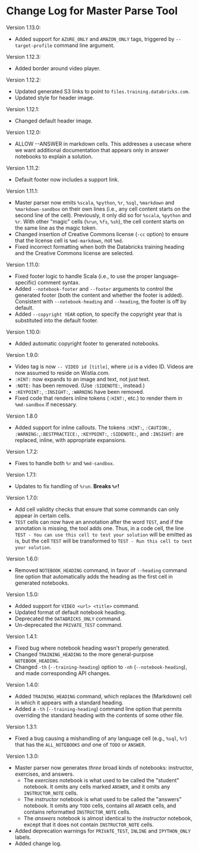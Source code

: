 # Change Log for Master Parse Tool

Version 1.13.0:

* Added support for `AZURE_ONLY` and `AMAZON_ONLY` tags, triggered
  by `--target-profile` command line argument.

Version 1.12.3:

* Added border around video player.

Version 1.12.2:

* Updated generated S3 links to point to `files.training.databricks.com`.
* Updated style for header image.

Version 1.12.1:

* Changed default header image.

Version 1.12.0:

* ALLOW --ANSWER in markdown cells.  This addresses a usecase where we want
  additional documentation that appears only in answer notebooks to explain
  a solution.

Version 1.11.2:

* Default footer now includes a support link.

Version 1.11.1:

* Master parser now emits `%scala`, `%python`, `%r`, `%sql`, `%markdown` 
  and `%markdown-sandbox` on their own lines (i.e., any cell content starts
  on the second line of the cell). Previously, it only did so for `%scala`,
  `%python` and `%r`. With other "magic" cells (`%run`, `%fs`, `%sh`), the
  cell content starts on the same line as the magic token.
* Changed insertion of Creative Commons license (`-cc` option) to ensure that
  the license cell is `%md-markdown`, not `%md`.
* Fixed incorrect formatting when both the Databricks training heading and the
  Creative Commons license are selected.

Version 1.11.0:

* Fixed footer logic to handle Scala (i.e., to use the proper language-specific)
  comment syntax.
* Added `--notebook-footer` and `--footer` arguments to control the generated
  footer (both the content and whether the footer is added). Consistent with
  `--notebook-heading` and `--heading`, the footer is off by default.
* Added `--copyright YEAR` option, to specify the copyright year that is
  substituted into the default footer.

Version 1.10.0:

* Added automatic copyright footer to generated notebooks.

Version 1.9.0:

* Video tag is now `-- VIDEO id [title]`, where `id` is a video ID. Videos
  are now assumed to reside on Wistia.com.
* `:HINT:` now expands to an image and text, not just text.
* `:NOTE:` has been removed. (Use `:SIDENOTE:`, instead.)
* `:KEYPOINT:`, `:INSIGHT:`, `:WARNING` have been removed.
* Fixed code that renders inline tokens (`:HINT:`, etc.) to render them in
  `%md-sandbox` if necessary.

Version 1.8.0

* Added support for inline callouts. The tokens `:HINT:`, `:CAUTION:`, 
  `:WARNING:`,`:BESTPRACTICE:`, `:KEYPOINT:`, `:SIDENOTE:`, and `:INSIGHT:`
  are replaced, inline, with appropriate expansions.

Version 1.7.2:

* Fixes to handle both `%r` and `%md-sandbox`.

Version 1.7.1:

* Updates to fix handling of `%run`. **Breaks `%r`!**

Version 1.7.0:

* Add cell validity checks that ensure that some commands can only appear
  in certain cells.
* `TEST` cells can now have an annotation after the word `TEST`, and if
  the annotation is missing, the tool adds one. Thus, in a code cell,
  the line `TEST - You can use this cell to test your solution` will be
  emitted as is, but the cell `TEST` will be transformed to
  `TEST - Run this cell to test your solution`. 
  
Version 1.6.0:

* Removed `NOTEBOOK_HEADING` command, in favor of `--heading` command
  line option that automatically adds the heading as the first cell in
  generated notebooks.

Version 1.5.0:

* Added support for `VIDEO <url> <title>` command.
* Updated format of default notebook heading.
* Deprecated the `DATABRICKS_ONLY` command.
* Un-deprecated the `PRIVATE_TEST` command.

Version 1.4.1:

* Fixed bug where notebook heading wasn't properly generated.
* Changed `TRAINING_HEADING` to the more general-purpose `NOTEBOOK_HEADING`.
* Changed `-th` (`--training-heading`) option to `-nh` (`--notebook-heading`),
  and made corresponding API changes.

Version 1.4.0:

* Added `TRAINING_HEADING` command, which replaces the (Markdown) cell in
  which it appears with a standard heading.
* Added a `-th` (`--training-heading`) command line option that permits
  overriding the standard heading with the contents of some other file.

Version 1.3.1:

* Fixed a bug causing a mishandling of any language cell (e.g., `%sql`, `%r`)
  that has the `ALL_NOTEBOOKS` _and_ one of `TODO` or `ANSWER`.

Version 1.3.0:

* Master parser now generates _three_ broad kinds of notebooks: instructor, 
  exercises, and answers. 
    - The _exercises_ notebook is what used to be called the "student" notebook.
      It omits any cells marked `ANSWER`, and it omits any `INSTRUCTOR_NOTE`
      cells.
    - The _instructor_ notebook is what used to be called the "answers" notebook.
      It omits any `TODO` cells, contains all `ANSWER` cells, and contains
      reformatted `INSTRUCTOR_NOTE` cells.
    - The _answers_ notebook is almost identical to the _instructor_ notebook,
      except that it does not contain `INSTRUCTOR_NOTE` cells.
* Added deprecation warnings for `PRIVATE_TEST`, `INLINE` and 
  `IPYTHON_ONLY` labels.
* Added change log.
